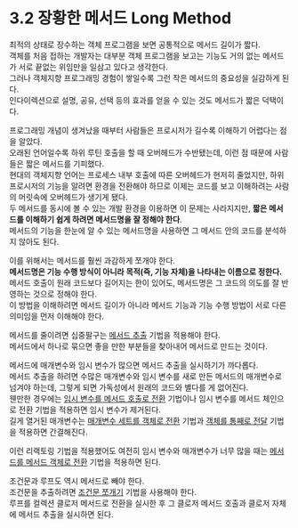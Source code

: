 # 3.2 장황한 메서드 Long Method

최적의 상태로 장수하는 객체 프로그램을 보면 공통적으로 메서드 길이가 짧다.  
객체를 처음 접하는 개발자는 대부분 객체 프로그램을 보고는 기능도 거의 없는 메서드가 서로 끝없는 위임만을 일삼고 있다고 생각한다.  
그러나 객체지향 프로그래밍 경험이 쌓일수록 그런 작은 메서드의 중요성을 실감하게 된다.  
인다이렉션으로 설명, 공유, 선택 등의 효과를 얻을 수 있는 것도 메서드가 짧은 덕택이다.

프로그래밍 개념이 생겨났을 때부터 사람들은 프로시저가 길수록 이해하기 어렵다는 점을 알았다.  
오래된 언어일수록 하위 루틴 호출을 할 때 오버헤드가 수반됐는데, 이런 점 때문에 사람들은 짧은 메서드를 기피했다.  
현대의 객체지향 언어는 프로세스 내부 호출에 따른 오버헤드가 현저히 줄었지만, 하위 프로시저의 기능을 알려면 환경을 전환해야 하므로 이제는 코드를 보고 이해하려는 사람의 머릿속에 오버헤드가 생기게 됐다.  
두 메서드를 동시에 볼 수 있는 개발 환경을 이용하면 이 문제는 사라지지만, **짧은 메서드를 이해하기 쉽게 하려면 메서드명을 잘 정해야 한다**.  
메서드의 기능을 한눈에 알 수 있는 메서드명을 사용하면 그 메서드 안의 코드를 분석하지 않아도 된다.

이를 위해서는 메서드를 훨씬 과감하게 쪼개야 한다.  
**메서드명은 기능 수행 방식이 아니라 목적(즉, 기능 자체)을 나타내는 이름으로 정한다.**  
메서드 호출이 원래 코드보다 길어지는 한이 있어도, 메서드명은 그 코드의 의도를 잘 반영하는 것으로 정해야 한다.  
이 방법을 이해하려면 메서드 길이가 아니라 메서드 기능과 기능 수행 방법이 서로 다른 의미임을 먼저 이해해야 한다.

메서드를 줄이려면 십중팔구는 [메서드 추출](../CHAPTER%2006%20메서드%20정리/6.1.md) 기법을 적용해야 한다.  
메서드에서 하나로 묶으면 좋을 만한 부분들을 찾아내어 메서드로 만드는 것이다.

메서드에 매개변수와 임시 변수가 많으면 메서드 추출을 실시하기가 까다롭다.  
메서드 추출을 하려면 수많은 매개변수와 임시 변수를 새로 만든 메서드의 매개변수로 넘겨야 하는데, 그렇게 되면 가독성에서 원래의 코드와 별다를 게 없어진다.  
웬만한 경우에는 [임시 변수를 메서드 호출로 전환](../CHAPTER%2006%20메서드%20정리/6.4.md) 기법이나 임시 변수를 메서드 체인으로 전환 기법을 적용하면 임시 변수가 제거된다.  
길게 열거된 매개변수는 [매개변수 세트를 객체로 전환](../CHAPTER%2010%20메서드%20호출%20단순화/10.9.md) 기법과 [객체를 통째로 전달](../CHAPTER%2010%20메서드%20호출%20단순화/10.7.md) 기법을 적용하면 간결해진다.

이런 리랙토링 기법을 적용했어도 여전히 임시 변수와 매개변수가 너무 많을 때는 [메서드를 메서드 객체로 전환](../CHAPTER%2006%20메서드%20정리/6.8.md) 기법을 적용하면 된다.

조건문과 루프도 역시 메서드로 빼야 한다.  
조건문을 추출하려면 [조건문 쪼개기](../CHAPTER%2009%20조건문%20간결화/9.1.md) 기법을 사용해야 한다.  
루프를 컬렉션 클로저 메서드로 전환을 실시한 후 그 클로저 메서드 호출과 클로저 자체에 메서드 추출을 실시하면 된다.
